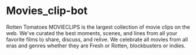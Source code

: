# Movies_clip-bot
Rotten Tomatoes MOVIECLIPS is the largest collection of movie clips on the web. We've curated the best moments, scenes, and lines from all your favorite films to share, discuss, and relive. We celebrate all movies from all eras and genres whether they are Fresh or Rotten, blockbusters or indies.
